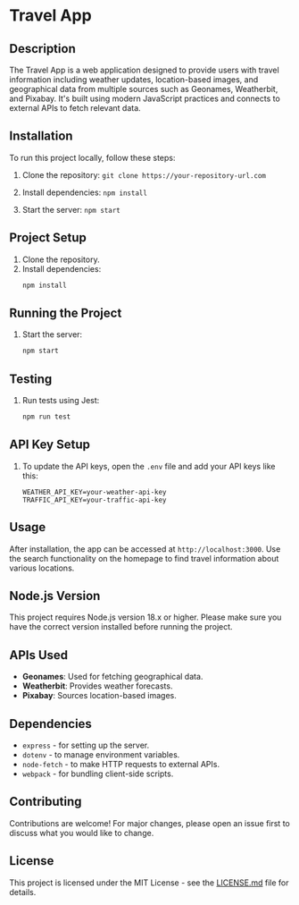 # Travel App

## Description

The Travel App is a web application designed to provide users with travel information including weather updates, location-based images, and geographical data from multiple sources such as Geonames, Weatherbit, and Pixabay. It's built using modern JavaScript practices and connects to external APIs to fetch relevant data.

## Installation

To run this project locally, follow these steps:

1. Clone the repository:
    ```git clone https://your-repository-url.com ```

2. Install dependencies:
    ```npm install ```

3. Start the server:
    ```npm start```

## Project Setup

1. Clone the repository.
2. Install dependencies:
   ```bash
   npm install
   ```

## Running the Project

1. Start the server:
   ```bash
   npm start
   ```

## Testing

1. Run tests using Jest:
   ```bash
   npm run test
   ```

## API Key Setup

1. To update the API keys, open the `.env` file and add your API keys like this:
   ```
   WEATHER_API_KEY=your-weather-api-key
   TRAFFIC_API_KEY=your-traffic-api-key
   ```



## Usage

After installation, the app can be accessed at `http://localhost:3000`. Use the search functionality on the homepage to find travel information about various locations.

## Node.js Version
This project requires Node.js version 18.x or higher. Please make sure you have the correct version installed before running the project.

## APIs Used

- **Geonames**: Used for fetching geographical data.
- **Weatherbit**: Provides weather forecasts.
- **Pixabay**: Sources location-based images.

## Dependencies

- `express` - for setting up the server.
- `dotenv` - to manage environment variables.
- `node-fetch` - to make HTTP requests to external APIs.
- `webpack` - for bundling client-side scripts.

## Contributing

Contributions are welcome! For major changes, please open an issue first to discuss what you would like to change.

## License

This project is licensed under the MIT License - see the [LICENSE.md](LICENSE) file for details.



